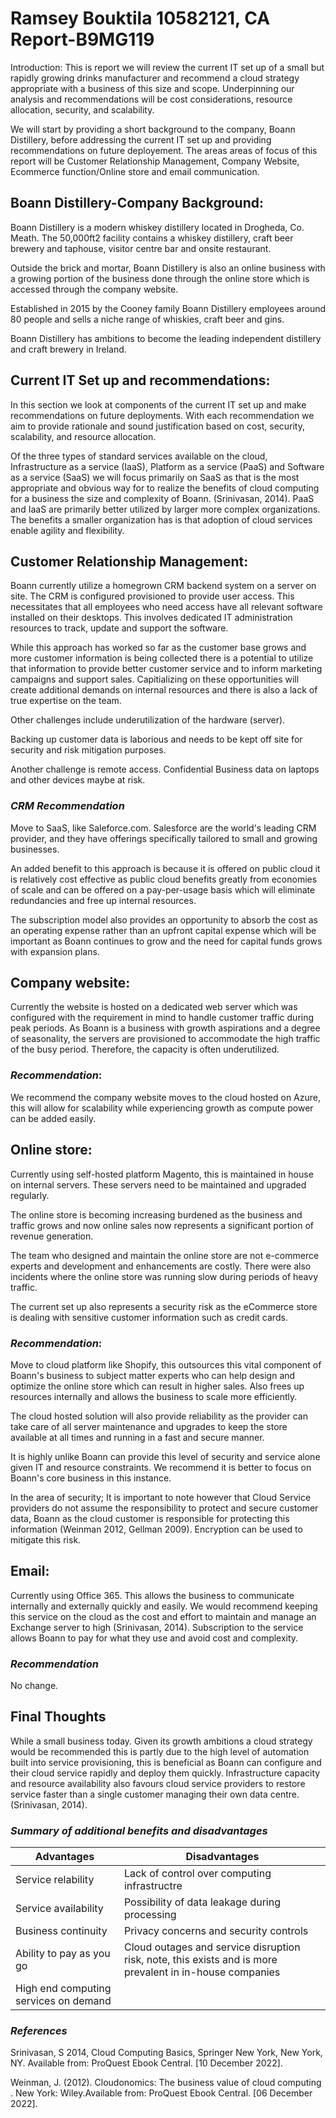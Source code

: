 # Ramsey Bouktila 10582121, CA Report-B9MG119 

Introduction: This is report we will review the current IT set up of a small but rapidly growing drinks manufacturer and recommend a cloud strategy appropriate with a business of this size and scope. Underpinning our analysis and recommendations will be cost considerations, resource allocation, security, and scalability. 

We will start by providing a short background to the company, Boann Distillery, before addressing the current IT set up and providing recommendations on future deployement. The areas areas of focus of this report will be Customer Relationship Management, Company Website, Ecommerce function/Online store and email communication. 

## **Boann Distillery-Company Background:** 

Boann Distillery is a modern whiskey distillery located in Drogheda, Co. Meath. The 50,000ft2 facility contains a whiskey distillery, craft beer brewery and taphouse, visitor centre bar and onsite restaurant. 

Outside the brick and mortar, Boann Distillery is also an online business with a growing portion of the business done through the online store which is accessed through the company website. 

Established in 2015 by the Cooney family Boann Distillery employees around 80 people and sells a niche range of whiskies, craft beer and gins. 

Boann Distillery has ambitions to become the leading independent distillery and craft brewery in Ireland.

## **Current IT Set up and recommendations:** 

In this section we look at components of the current IT set up and make recommendations on future deployments. With each recommendation we aim to provide rationale and sound justification based on cost, security, scalability, and resource allocation. 

Of the three types of standard services available on the cloud, Infrastructure as a service (IaaS), Platform as a service (PaaS) and Software as a service (SaaS) we will focus primarily on SaaS as that is the most appropriate and obvious way for to realize the benefits of cloud computing for a business the size and complexity of Boann. (Srinivasan, 2014). PaaS and IaaS are primarily better utilized by larger more complex organizations. The benefits a smaller organization has is that adoption of cloud services enable agility and flexibility. 

## **Customer Relationship Management**: 

Boann currently utilize a homegrown CRM backend system on a server on site. The CRM is configured provisioned to provide user access. This necessitates that all employees who need access have all relevant software installed on their desktops. This involves dedicated IT administration resources to track, update and support the software. 

While this approach has worked so far as the customer base grows and more customer information is being collected there is a potential to utilize that information to provide better customer service and to inform marketing campaigns and support sales. Capitializing on these opportunities will create additional demands on internal resources and there is also a lack of true expertise on the team. 

Other challenges include underutilization of the hardware (server). 

Backing up customer data is laborious and needs to be kept off site for security and risk mitigation purposes. 

Another challenge is remote access. Confidential Business data on laptops and other devices maybe at risk. 

### *CRM Recommendation* 

Move to SaaS, like Saleforce.com. Salesforce are the world's leading CRM provider, and they have offerings specifically tailored to small and growing businesses. 

An added benefit to this approach is because it is offered on public cloud it is relatively cost effective as public cloud benefits greatly from economies of scale and can be offered on a pay-per-usage basis which will eliminate redundancies and free up internal resources. 

The subscription model also provides an opportunity to absorb the cost as an operating expense rather than an upfront capital expense which will be important as Boann continues to grow and the need for capital funds grows with expansion plans. 

## **Company website:** 

Currently the website is hosted on a dedicated web server which was configured with the requirement in mind to handle customer traffic during peak periods. As Boann is a business with growth aspirations and a degree of seasonality, the servers are provisioned to accommodate the high traffic of the busy period. Therefore, the capacity is often underutilized.

### *Recommendation*: 

We recommend the company website moves to the cloud hosted on Azure, this will allow for scalability while experiencing growth as compute power can be added easily. 

## **Online store:**

Currently using self-hosted platform Magento, this is maintained in house on internal servers. These servers need to be maintained and upgraded regularly. 

The online store is becoming increasing burdened as the business and traffic grows and now online sales now represents a significant portion of revenue generation. 

The team who designed and maintain the online store are not e-commerce experts and development and enhancements are costly. There were also incidents where the online store was running slow during periods of heavy traffic.  

The current set up also represents a security risk as the eCommerce store is dealing with sensitive customer information such as credit cards. 

### *Recommendation*: 

Move to cloud platform like Shopify, this outsources this vital component of Boann's business to subject matter experts who can help design and optimize the online store which can result in higher sales. Also frees up resources internally and allows the business to scale more efficiently. 

The cloud hosted solution will also provide reliability as the provider can take care of all server maintenance and upgrades to keep the store available at all times and running in a fast and secure manner. 

It is highly unlike Boann can provide this level of security and service alone given IT and resource constraints. We recommend it is better to focus on Boann's core business in this instance. 

In the area of security; It is important to note however that Cloud Service providers do not assume the responsibility to protect and secure customer data, Boann as the cloud customer is responsible for protecting this information (Weinman 2012, Gellman 2009). Encryption can be used to mitigate this risk. 

## **Email:** 

Currently using Office 365. This allows the business to communicate internally and externally quickly and easily. We would recommend keeping this service on the cloud as the cost and effort to maintain and manage an Exchange server to high (Srinivasan, 2014). Subscription to the service allows Boann to pay for what they use and avoid cost and complexity. 

### *Recommendation* 

No change.

## **Final Thoughts** 

While a small business today. Given its growth ambitions a cloud strategy would be recommended this is partly due to the high level of automation built into service provisioning, this is beneficial as Boann can configure and their cloud service rapidly and deploy them quickly. Infrastructure capacity and resource availability also favours cloud service providers to restore service faster than a single customer managing their own data centre. (Srinivasan, 2014).

### *Summary of additional benefits and disadvantages* 

Advantages   | Disadvantages 
------------- | -------------
Service relability  | Lack of control over computing infrastructre 
Service availability  | Possibility of data leakage during processing
Business continuity   | Privacy concerns and security controls
Ability to pay as you go |Cloud outages and service disruption risk, note, this exists and is more prevalent in in-house companies
High end computing services on demand |

### *References* 

Srinivasan, S 2014, Cloud Computing Basics, Springer New York, New York, NY. Available from: ProQuest Ebook Central. [10 December 2022].

Weinman, J. (2012). Cloudonomics: The business value of cloud computing . New York: Wiley.Available from: ProQuest Ebook Central. [06 December 2022].




